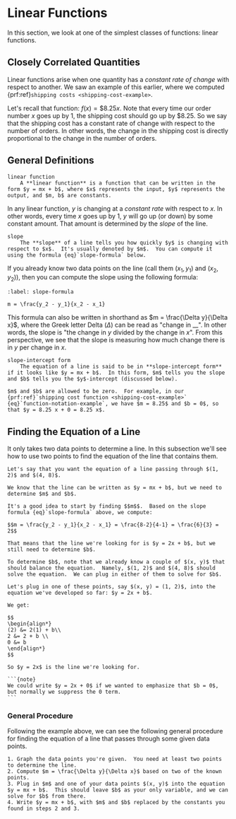 # Linear Functions

In this section, we look at one of the simplest classes of functions: linear functions.

## Closely Correlated Quantities

Linear functions arise when one quantity has a *constant rate of change* with respect to another.  We saw an example of this earlier, where we computed {prf:ref}`shipping costs <shipping-cost-example>`.

Let's recall that function: $f(x) = \$8.25 x$.  Note that every time our order number $x$ goes up by 1, the shipping cost should go up by \$8.25.  So we say that the shipping cost has a constant rate of change with respect to the number of orders.  In other words, the change in the shipping cost is directly proportional to the change in the number of orders.

## General Definitions

```{glossary}
linear function
    A **linear function** is a function that can be written in the form $y = mx + b$, where $x$ represents the input, $y$ represents the output, and $m, b$ are constants.
```

In any linear function, $y$ is changing at a *constant rate* with respect to $x$.  In other words, every time $x$ goes up by 1, $y$ will go up (or down) by some constant amount.  That amount is determined by the *slope* of the line.  

```{glossary}
slope
    The **slope** of a line tells you how quickly $y$ is changing with respect to $x$.  It's usually denoted by $m$.  You can compute it using the formula {eq}`slope-formula` below.
```

If you already know two data points on the line (call them $(x_1, y_1)$ and $(x_2, y_2)$), then you can compute the slope using the following formula:

```{math}
:label: slope-formula

m = \frac{y_2 - y_1}{x_2 - x_1}
```

This formula can also be written in shorthand as $m = \frac{\Delta y}{\Delta x}$, where the Greek letter Delta ($\Delta$) can be read as "change in __". In other words, the slope is "the change in $y$ divided by the change in $x$".  From this perspective, we see that the slope is measuring how much change there is in $y$ per change in $x$.

```{glossary}
slope-intercept form
    The equation of a line is said to be in **slope-intercept form** if it looks like $y = mx + b$.  In this form, $m$ tells you the slope and $b$ tells you the $y$-intercept (discussed below).
```

```{warning}
$m$ and $b$ are allowed to be zero.  For example, in our {prf:ref}`shipping cost function <shipping-cost-example>` {eq}`function-notation-example`, we have $m = 8.25$ and $b = 0$, so that $y = 8.25 x + 0 = 8.25 x$.
```

## Finding the Equation of a Line

It only takes two data points to determine a line.  In this subsection we'll see how to use two points to find the equation of the line that contains them.

````{prf:example}
Let's say that you want the equation of a line passing through $(1, 2)$ and $(4, 8)$.

We know that the line can be written as $y = mx + b$, but we need to determine $m$ and $b$.

It's a good idea to start by finding $$m$$.  Based on the slope formula {eq}`slope-formula` above, we compute:

$$m = \frac{y_2 - y_1}{x_2 - x_1} = \frac{8-2}{4-1} = \frac{6}{3} = 2$$

That means that the line we're looking for is $y = 2x + b$, but we still need to determine $b$.

To determine $b$, note that we already know a couple of $(x, y)$ that should balance the equation.  Namely, $(1, 2)$ and $(4, 8)$ should solve the equation.  We can plug in either of them to solve for $b$.

Let's plug in one of these points, say $(x, y) = (1, 2)$, into the equation we've developed so far: $y = 2x + b$.

We get:

$$
\begin{align*}
(2) &= 2(1) + b\\
2 &= 2 + b \\
0 &= b
\end{align*}
$$

So $y = 2x$ is the line we're looking for.  

```{note}
We could write $y = 2x + 0$ if we wanted to emphasize that $b = 0$, but normally we suppress the 0 term.
```
````

### General Procedure
Following the example above, we can see the following general procedure for finding the equation of a line that passes through some given data points.

```{prf:algorithm} Finding the Equation of a Line
1. Graph the data points you're given.  You need at least two points to determine the line.
2. Compute $m = \frac{\Delta y}{\Delta x}$ based on two of the known points.
3. Plug in $m$ and one of your data points $(x, y)$ into the equation $y = mx + b$.  This should leave $b$ as your only variable, and we can solve for $b$ from there.
4. Write $y = mx + b$, with $m$ and $b$ replaced by the constants you found in steps 2 and 3.
```